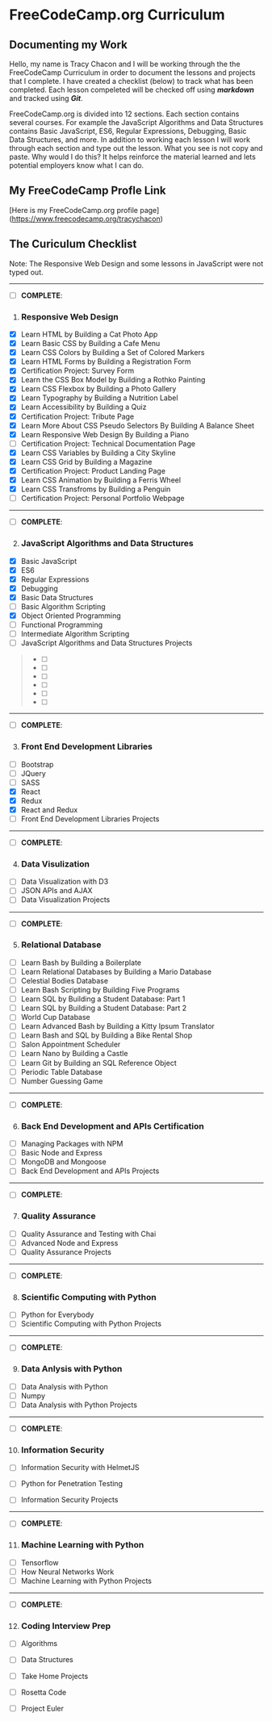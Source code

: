 # FreeCodeCamp.org Curriculum
## Documenting my Work
Hello, my name is Tracy Chacon and I will be working through the the FreeCodeCamp Curriculum in order to document the lessons and projects that I complete. I have created a checklist (below) to track what has been completed. Each lesson compeleted will be checked off using ***markdown*** and tracked using ***Git***. 

FreeCodeCamp.org is divided into 12 sections. Each section contains several courses. For example the JavaScript Algorithms and Data Structures contains Basic JavaScript, ES6, Regular Expressions, Debugging, Basic Data Structures, and more. In addition to working each lesson I will work through each section and type out the lesson. What you see is not copy and paste. Why would I do this? It helps reinforce the material learned and lets potential employers know what I can do. 

## My FreeCodeCamp Profle Link
[Here is my FreeCodeCamp.org profile page] (https://www.freecodecamp.org/tracychacon)


## The Curiculum Checklist

Note: The Responsive Web Design and some lessons in JavaScript were not typed out.

---
- [ ] **COMPLETE**:
1. ### Responsive Web Design
- [X] Learn HTML by Building a Cat Photo App
- [X] Learn Basic CSS by Building a Cafe Menu
- [X] Learn CSS Colors by Building a Set of Colored Markers
- [X] Learn HTML Forms by Building a Registration Form
- [X] Certification Project: Survey Form
- [X] Learn the CSS Box Model by Building a Rothko Painting
- [X] Learn CSS Flexbox by Building a Photo Gallery
- [X] Learn Typography by Building a Nutrition Label
- [X] Learn Accessibility by Building a Quiz
- [X] Certification Project: Tribute Page
- [X] Learn More About CSS Pseudo Selectors By Building A Balance Sheet
- [X] Learn Responsive Web Design By Building a Piano 
- [ ] Certification Project: Technical Documentation Page
- [X] Learn CSS Variables by Building a City Skyline 
- [X] Learn CSS Grid by Building a Magazine
- [X] Certification Project: Product Landing Page
- [X] Learn CSS Animation by Building a Ferris Wheel
- [X] Learn CSS Transfroms by Building a Penguin
- [ ] Certification Project: Personal Portfolio Webpage

---
- [ ] **COMPLETE**:
2. ### JavaScript Algorithms and Data Structures
- [X] Basic JavaScript
- [X] ES6 
- [X] Regular Expressions
- [X] Debugging
- [X] Basic Data Structures
- [ ] Basic Algorithm Scripting
- [X] Object Oriented Programming
- [ ] Functional Programming
- [ ] Intermediate Algorithm Scripting
- [ ] JavaScript Algorithms and Data Structures Projects
> - [ ]
>- [ ]
>- [ ]
>- [ ]
>- [ ]
>- [ ]

---
- [ ] **COMPLETE**:
3.  ###  Front End Development Libraries
- [ ] Bootstrap
- [ ] JQuery
- [ ] SASS
- [X] React
- [X] Redux
- [X] React and Redux
- [ ] Front End Development Libraries Projects

---
- [ ] **COMPLETE**:
4.  ###  Data Visulization
- [ ] Data Visualization with D3
- [ ] JSON APIs and AJAX
- [ ] Data Visualization Projects

---
- [ ] **COMPLETE**:
5.  ###  Relational Database
- [ ] Learn Bash by Building a Boilerplate
- [ ] Learn Relational Databases by Building a Mario Database
- [ ] Celestial Bodies Database
- [ ] Learn Bash Scripting by Building Five Programs
- [ ] Learn SQL by Building a Student Database: Part 1
- [ ] Learn SQL by Building a Student Database: Part 2
- [ ] World Cup Database
- [ ] Learn Advanced Bash by Building a Kitty Ipsum Translator
- [ ] Learn Bash and SQL by Building a Bike Rental Shop
- [ ] Salon Appointment Scheduler
- [ ] Learn Nano by Building a Castle
- [ ] Learn Git by Building an SQL Reference Object
- [ ] Periodic Table Database
- [ ] Number Guessing Game

---
- [ ] **COMPLETE**:
6.  ###  Back End Development and APIs Certification
- [ ] Managing Packages with NPM
- [ ] Basic Node and Express
- [ ] MongoDB and Mongoose
- [ ] Back End Development and APIs Projects

---
- [ ] **COMPLETE**:
7.  ###  Quality Assurance
- [ ] Quality Assurance and Testing with Chai
- [ ] Advanced Node and Express
- [ ] Quality Assurance Projects

---
- [ ] **COMPLETE**:
8.  ###  Scientific Computing with Python
- [ ] Python for Everybody
- [ ] Scientific Computing with Python Projects

---
- [ ] **COMPLETE**:
9.  ###  Data Anlysis with Python
- [ ] Data Analysis with Python
- [ ] Numpy
- [ ] Data Analysis with Python Projects

---
- [ ] **COMPLETE**:
10. ###  Information Security
- [ ] Information Security with HelmetJS
- [ ] Python for Penetration Testing
- [ ] Information Security Projects


---
- [ ] **COMPLETE**:
11. ###  Machine Learning with Python
- [ ] Tensorflow
- [ ] How Neural Networks Work
- [ ] Machine Learning with Python Projects

---
- [ ] **COMPLETE**:
12. ###  Coding Interview Prep
- [ ] Algorithms
- [ ] Data Structures
- [ ] Take Home Projects
- [ ] Rosetta Code
- [ ] Project Euler





